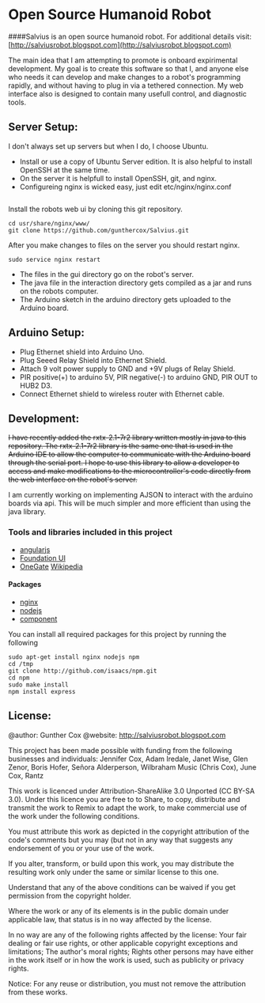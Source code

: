 # Open Source Humanoid Robot

####Salvius is an open source humanoid robot. For additional details visit: [http://salviusrobot.blogspot.com](http://salviusrobot.blogspot.com)

The main idea that I am attempting to promote is onboard expirimental development. My goal is to create this software
so that I, and anyone else who needs it can develop and make changes to a robot's programming rapidly, and without
having to plug in via a tethered connection. My web interface also is designed to contain many usefull control, and
diagnostic tools.

## Server Setup:
I don't always set up servers but when I do, I choose Ubuntu.
* Install or use a copy of Ubuntu Server edition. It is also helpful to install OpenSSH at the same time.
* On the server it is helpfull to install OpenSSH, git, and nginx.
* Configureing nginx is wicked easy, just edit etc/nginx/nginx.conf

```

```

Install the robots web ui by cloning this git repository.
```
cd usr/share/nginx/www/
git clone https://github.com/gunthercox/Salvius.git
```

After you make changes to files on the server you should restart nginx.
```
sudo service nginx restart
```

* The files in the gui directory go on the robot's server.
* The java file in the interaction directory gets compiled as a jar and runs on the robots computer.
* The Arduino sketch in the arduino directory gets uploaded to the Arduino board.

## Arduino Setup:
* Plug Ethernet shield into Arduino Uno.
* Plug Seeed Relay Shield into Ethernet Shield.
* Attach 9 volt power supply to GND and +9V plugs of Relay Shield.
* PIR positive(+) to arduino 5V, PIR negative(-) to arduino GND, PIR OUT to HUB2 D3.
* Connect Ethernet shield to wireless router with Ethernet cable.

## Development:
~~I have recently added the rxtx-2.1-7r2 library written mostly in java to this repository. The rxtx-2.1-7r2 library is
the same one that is used in the Arduino IDE to allow the computer to communicate with the Arduino board through the
serial port. I hope to use this library to allow a developer to access and make modifications to the microcontroller's
code directly from the web interface on the robot's server.~~

I am currently working on implementing AJSON to interact with the arduino boards via api. This will be much simpler and
more efficient than using the java library.

### Tools and libraries included in this project
* [angularjs](http://angularjs.org)
* [Foundation UI](http://foundation.zurb.com)
* [OneGate](https://github.com/liftoff/GateOne) [Wikipedia](http://en.wikipedia.org/wiki/Web-based_SSH)

#### Packages
* [nginx](http://wiki.nginx.org)
* [nodejs](http://nodejs.org)
* [component](https://github.com/component/component)

You can install all required packages for this project by running the following
```
sudo apt-get install nginx nodejs npm
cd /tmp
git clone http://github.com/isaacs/npm.git
cd npm
sudo make install
npm install express
```


## License:
@author: Gunther Cox
@website: http://salviusrobot.blogspot.com

This project has been made possible with funding from the following businesses and individuals:
Jennifer Cox, Adam Iredale, Janet Wise, Glen Zenor, Boris Hofer, Señora Alderperson, Wilbraham Music (Chris Cox), June Cox, Rantz

This work is licenced under Attribution-ShareAlike 3.0 Unported (CC BY-SA 3.0). Under this licence you are free to to Share, to copy, distribute and transmit the work
to Remix to adapt the work, to make commercial use of the work under the following conditions.

You must attribute this work as depicted in the copyright attribution of the code's comments but you may (but not in any way that suggests any endorsement of you or your use of the work.

If you alter, transform, or build upon this work, you may distribute the resulting work only under the same or similar license to this one.

Understand that any of the above conditions can be waived if you get permission from the copyright holder.

Where the work or any of its elements is in the public domain under applicable law, that status is in no way affected by the license.

In no way are any of the following rights affected by the license: Your fair dealing or fair use rights, or other applicable copyright exceptions and limitations; The author's moral rights; Rights other persons may have either in the work itself or in how the work is used, such as publicity or privacy rights.

Notice: For any reuse or distribution, you must not remove the attribution from these works.
